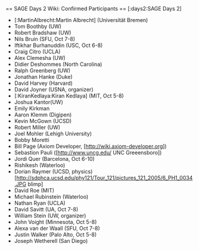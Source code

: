 == SAGE Days 2 Wiki: Confirmed Participants ==
[:days2:SAGE Days 2]

 * [:MartinAlbrecht:Martin Albrecht] (Universität Bremen)
 * Tom Boothby (UW)
 * Robert Bradshaw (UW)
 * Nils Bruin (SFU, Oct 7-8)
 * Iftikhar Burhanuddin (USC, Oct 6-8)
 * Craig Citro (UCLA)
 * Alex Clemesha (UW)
 * Didier Deshommes (North Carolina)
 * Ralph Greenberg (UW)
 * Jonathan Hanke (Duke)
 * David Harvey (Harvard)
 * David Joyner (USNA, organizer)
 * [:KiranKedlaya:Kiran Kedlaya] (MIT, Oct 5-8)
 * Joshua Kantor(UW)
 * Emily Kirkman
 * Aaron Klemm (Digipen)
 * Kevin McGown (UCSD)
 * Robert Miller (UW)
 * Joel Mohler (Lehigh University)
 * Bobby Moretti
 * Bill Page (Axiom Developer, [http://wiki.axiom-developer.org])
 * Sebastion Pauli ([http://www.uncg.edu/ UNC Greeensboro])
 * Jordi Quer (Barcelona, Oct 6-10)
 * Rishikesh (Waterloo)
 * Dorian Raymer (UCSD, physics) [http://sdphca.ucsd.edu/phy121/Tour_121/pictures_121_2005/6_PH1_0034.JPG blimp]
 * David Roe (MIT)
 * Michael Rubinstein (Waterloo)
 * Nathan Ryan (UCLA)
 * David Savitt (UA, Oct 7-8)
 * William Stein (UW, organizer)
 * John Voight (Minnesota, Oct 5-8)
 * Alexa van der Waall (SFU, Oct 7-8)
 * Justin Walker (Palo Alto, Oct 5-8)
 * Joseph Wetherell (San Diego)
